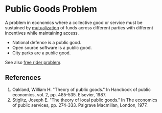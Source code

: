 # Public Goods Problem
A problem in economics where a collective good or service must be sustained by [mutualization](mutualization.md) of funds across different parties with different incentives while maintaining access.

* National defence is a public good.
* Open source software is a public good.
* City parks are a public good.

See also [free rider problem](free-rider-problem.md).

## References
1. Oakland, William H. "Theory of public goods." In Handbook of public economics, vol. 2, pp. 485-535. Elsevier, 1987.
1. Stiglitz, Joseph E. "The theory of local public goods." In The economics of public services, pp. 274-333. Palgrave Macmillan, London, 1977.